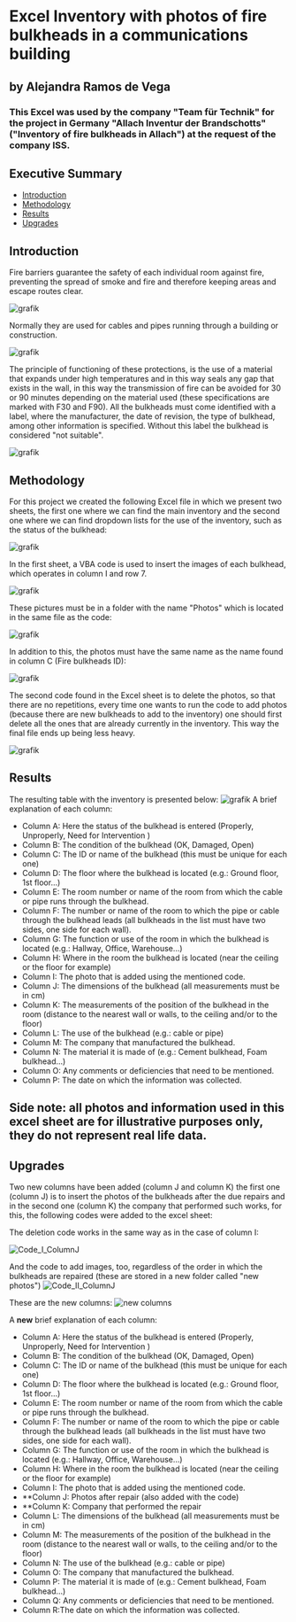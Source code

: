 # Excel Inventory with photos of fire bulkheads in a communications building
## by Alejandra Ramos de Vega
### This Excel was used by the company "Team für Technik" for the project in Germany "Allach Inventur der Brandschotts" ("Inventory of fire bulkheads in Allach") at the request of the company ISS.


## Executive Summary 
* [Introduction](#introduction) 
* [Methodology](#Methodology)
* [Results](#results)
* [Upgrades](#upgrades)


## Introduction
Fire barriers guarantee the safety of each individual room against fire, preventing the spread of smoke and fire and therefore keeping areas and escape routes clear. 
 
![grafik](https://github.com/aledominique/Excel_Inventory/blob/main/Photos/Example%20fire%20protection2.JPG)

Normally they are used for cables and pipes running through a building or construction.  
 
 ![grafik](https://github.com/aledominique/Excel_Inventory/blob/main/Photos/Example%20fire%20protection.jpg)

The principle of functioning of these protections, is the use of a material that expands under high temperatures and in this way seals any gap that exists in the wall, in this way the transmission of fire can be avoided for 30 or 90 minutes depending on the material used (these specifications are marked with F30 and F90).
All the bulkheads must come identified with a label, where the manufacturer, the date of revision, the type of bulkhead, among other information is specified. Without this label the bulkhead is considered "not suitable". 

 ![grafik](https://github.com/aledominique/Excel_Inventory/blob/main/Photos/Example%20fire%20protection3.jpg)



## Methodology 
For this project we created the following Excel file in which we present two sheets, the first one where we can find the main inventory and the second one where we can find dropdown lists for the use of the inventory, such as the status of the bulkhead: 

![grafik](https://github.com/aledominique/Excel_Inventory/blob/main/Photos/Status.JPG)

In the first sheet, a VBA code is used to insert the images of each bulkhead, which operates in column I and row 7. 

![grafik](https://github.com/aledominique/Excel_Inventory/blob/main/Photos/Code_II.JPG)

These pictures must be in a folder with the name "Photos" which is located in the same file as the code: 

![grafik](https://github.com/aledominique/Excel_Inventory/blob/main/Photos/File.JPG)

In addition to this, the photos must have the same name as the name found in column C (Fire bulkheads ID):


![grafik](https://github.com/aledominique/Excel_Inventory/blob/main/Photos/ID.JPG)

The second code found in the Excel sheet is to delete the photos, so that there are no repetitions, every time one wants to run the code to add photos (because there are new bulkheads to add to the inventory) one should first delete all the ones that are already currently in the inventory. This way the final file ends up being less heavy.


![grafik](https://github.com/aledominique/Excel_Inventory/blob/main/Photos/Code_I.JPG)

## Results
The resulting table with the inventory is presented below: 
![grafik](https://github.com/aledominique/Excel_Inventory/blob/main/Photos/Excel.png)
A brief explanation of each column:
* Column A: Here the status of the bulkhead is entered (Properly, Unproperly, Need for Intervention )
* Column B: The condition of the bulkhead (OK, Damaged, Open)
* Column C: The ID or name of the bulkhead (this must be unique for each one)
* Column D: The floor where the bulkhead is located (e.g.: Ground floor, 1st floor...)
* Column E: The room number or name of the room from which the cable or pipe runs through the bulkhead.
* Column F: The number or name of the room to which the pipe or cable through the bulkhead leads (all bulkheads in the list must have two sides, one side for each wall). 
* Column G: The function or use of the room in which the bulkhead is located (e.g.: Hallway, Office, Warehouse...)
* Column H: Where in the room the bulkhead is located (near the ceiling or the floor for example)
* Column I: The photo that is added using the mentioned code.
* Column J: The dimensions of the bulkhead (all measurements must be in cm)
* Column K: The measurements of the position of the bulkhead in the room (distance to the nearest wall or walls, to the ceiling and/or to the floor)
* Column L: The use of the bulkhead (e.g.: cable or pipe)
* Column M: The company that manufactured the bulkhead. 
* Column N: The material it is made of (e.g.: Cement bulkhead, Foam bulkhead...)
* Column O: Any comments or deficiencies that need to be mentioned. 
* Column P: The date on which the information was collected.

## Side note: all photos and information used in this excel sheet are for illustrative purposes only, they do not represent real life data. 

## Upgrades
Two new columns have been added (column J and column K) the first one (column J) is to insert the photos of the bulkheads after the due repairs and in the second one (column K) the company that performed such works, for this, the following codes were added to the excel sheet:

The deletion code works in the same way as in the case of column I: 

![Code_I_ColumnJ](https://user-images.githubusercontent.com/93596082/154290045-50f21aee-b351-4526-8f11-d3cfbce99b4c.JPG)

And the code to add images, too, regardless of the order in which the bulkheads are repaired (these are stored in a new folder called "new photos")
![Code_II_ColumnJ](https://user-images.githubusercontent.com/93596082/154291549-d8594599-2066-4835-a29c-461a1364db8b.JPG)

These are the new columns: 
![new columns](https://user-images.githubusercontent.com/93596082/154295399-1e6ecc76-a6e0-4f17-988c-2b7cfa2370a0.JPG)


A **new** brief explanation of each column:
* Column A: Here the status of the bulkhead is entered (Properly, Unproperly, Need for Intervention )
* Column B: The condition of the bulkhead (OK, Damaged, Open)
* Column C: The ID or name of the bulkhead (this must be unique for each one)
* Column D: The floor where the bulkhead is located (e.g.: Ground floor, 1st floor...)
* Column E: The room number or name of the room from which the cable or pipe runs through the bulkhead.
* Column F: The number or name of the room to which the pipe or cable through the bulkhead leads (all bulkheads in the list must have two sides, one side for each wall). 
* Column G: The function or use of the room in which the bulkhead is located (e.g.: Hallway, Office, Warehouse...)
* Column H: Where in the room the bulkhead is located (near the ceiling or the floor for example)
* Column I: The photo that is added using the mentioned code.
* **Column J: Photos after repair (also added with the code)
* **Column K: Company that performed the repair
* Column L: The dimensions of the bulkhead (all measurements must be in cm) 
* Column M: The measurements of the position of the bulkhead in the room (distance to the nearest wall or walls, to the ceiling and/or to the floor)
* Column N: The use of the bulkhead (e.g.: cable or pipe)
* Column O: The company that manufactured the bulkhead.  
* Column P: The material it is made of (e.g.: Cement bulkhead, Foam bulkhead...) 
* Column Q: Any comments or deficiencies that need to be mentioned.
* Column R:The date on which the information was collected.
